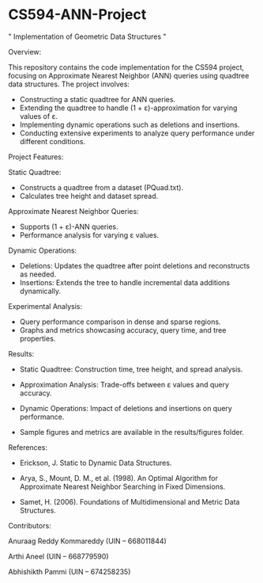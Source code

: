 # CS594-ANN-Project
" Implementation of Geometric Data Structures "


Overview:

This repository contains the code implementation for the CS594 project, focusing on Approximate Nearest Neighbor (ANN) queries using quadtree data structures. The project involves:

- Constructing a static quadtree for ANN queries.
- Extending the quadtree to handle (1 + ε)-approximation for varying values of ε.
- Implementing dynamic operations such as deletions and insertions.
- Conducting extensive experiments to analyze query performance under different conditions.


Project Features:

Static Quadtree:

- Constructs a quadtree from a dataset (PQuad.txt).
- Calculates tree height and dataset spread.

Approximate Nearest Neighbor Queries:

- Supports (1 + ε)-ANN queries.
- Performance analysis for varying ε values.

Dynamic Operations:

- Deletions: Updates the quadtree after point deletions and reconstructs as needed.
- Insertions: Extends the tree to handle incremental data additions dynamically.

Experimental Analysis:

- Query performance comparison in dense and sparse regions.
- Graphs and metrics showcasing accuracy, query time, and tree properties.


Results:

- Static Quadtree: Construction time, tree height, and spread analysis.

- Approximation Analysis: Trade-offs between ε values and query accuracy.

- Dynamic Operations: Impact of deletions and insertions on query performance.

- Sample figures and metrics are available in the results/figures folder.


References:

- Erickson, J. Static to Dynamic Data Structures.

- Arya, S., Mount, D. M., et al. (1998). An Optimal Algorithm for Approximate Nearest Neighbor Searching in Fixed Dimensions.

- Samet, H. (2006). Foundations of Multidimensional and Metric Data Structures.


Contributors:

Anuraag Reddy Kommareddy (UIN – 668011844)

Arthi Aneel (UIN – 668779590)

Abhishikth Pammi (UIN – 674258235)


